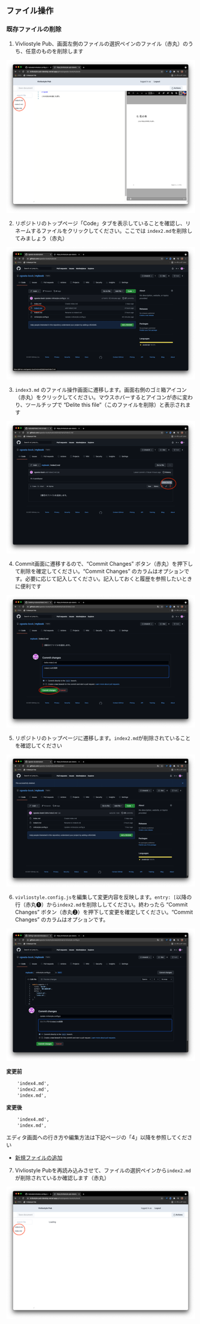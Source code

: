 ## ファイル操作

### 既存ファイルの削除

1. Vivliostyle Pub、画面左側のファイルの選択ペインのファイル（赤丸）のうち、任意のものを削除します

![ ](/images/file-operation/delete-existing-file/fig-1.png)

2. リポジトリのトップページ「Code」タブを表示していることを確認し、リネームするファイルをクリックしてください。ここでは `index2.md`を削除してみましょう（赤丸）

![ ](/images/file-operation/delete-existing-file/fig-2.png)

3. `index3.md` のファイル操作画面に遷移します。画面右側のゴミ箱アイコン（赤丸）をクリックしてください。マウスホバーするとアイコンが赤に変わり、ツールチップで “Delite this file”（このファイルを削除）と表示されます

![ ](/images/file-operation/delete-existing-file/fig-3.png)

4. Commit画面に遷移するので、“Commit Changes” ボタン（赤丸）を押下して削除を確定してください。“Commit Changes” のカラムはオプションです。必要に応じて記入してください。記入しておくと履歴を参照したいときに便利です

![ ](/images/file-operation/delete-existing-file/fig-4.png)

5. リポジトリのトップページに遷移します。`index2.md`が削除されていることを確認してください

![ ](/images/file-operation/delete-existing-file/fig-5.png)

6. `vivliostyle.config.js`を編集して変更内容を反映します。`entry: [`以降の行（赤丸❶）から`index2.md`を削除ししてください。終わったら “Commit Changes” ボタン（赤丸❷）を押下して変更を確定してください。“Commit Changes” のカラムはオプションです。

![ ](/images/file-operation/delete-existing-file/fig-6.png)

**変更前**

```
    'index4.md',
    'index2.md',
    'index.md',
```

**変更後**

```
    'index4.md',
    'index.md',
```

エディタ画面への行き方や編集方法は下記ページの「4」以降を参照してください

- [新規ファイルの追加](/ja/file-operation/adding-a-new-file.md)


7. Vivliostyle Pubを再読み込みさせて、ファイルの選択ペインから`index2.md`が削除されているか確認します（赤丸）

![ ](/images/file-operation/delete-existing-file/fig-7.png)